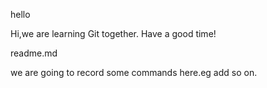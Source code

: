 hello

Hi,we are learning Git together.
Have a good time!

readme.md

we are going to record some commands here.eg add so on.
